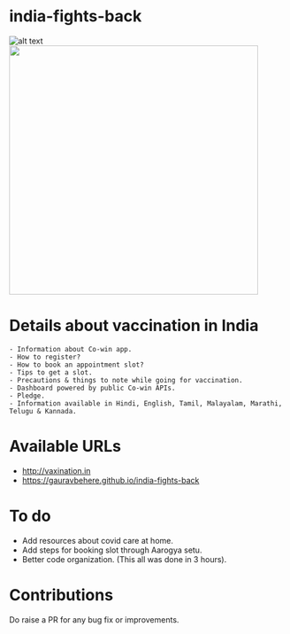 # india-fights-back 
![alt text](https://gauravbehere.github.io/india-fights-back/images/india.png)
<img src="https://fortisbangalore.com/frontend/blogimage/Covid-vaccination--1614614615.png" width="450">


# Details about vaccination in India

```
- Information about Co-win app.
- How to register?
- How to book an appointment slot?
- Tips to get a slot.
- Precautions & things to note while going for vaccination.
- Dashboard powered by public Co-win APIs.
- Pledge.
- Information available in Hindi, English, Tamil, Malayalam, Marathi, Telugu & Kannada.
```

# Available URLs
- http://vaxination.in
- https://gauravbehere.github.io/india-fights-back

# To do
- Add resources about covid care at home.
- Add steps for booking slot through Aarogya setu.
- Better code organization. (This all was done in 3 hours).

# Contributions
Do raise a PR for any bug fix or improvements.
